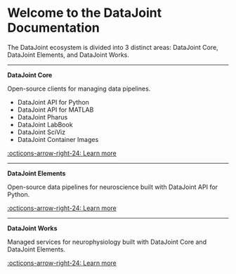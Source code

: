 # Welcome to the DataJoint Documentation

The DataJoint ecosystem is divided into 3 distinct areas: DataJoint Core, DataJoint
Elements, and DataJoint Works.

---

**DataJoint Core**

Open-source clients for managing data pipelines.

+ DataJoint API for Python
+ DataJoint API for MATLAB
+ DataJoint Pharus
+ DataJoint LabBook
+ DataJoint SciViz
+ DataJoint Container Images

[:octicons-arrow-right-24: Learn more](./core/)

---

**DataJoint Elements**

Open-source data pipelines for neuroscience built with DataJoint API for Python.

[:octicons-arrow-right-24: Learn more](./elements/)

---

**DataJoint Works**

Managed services for neurophysiology built with DataJoint Core and DataJoint Elements.

[:octicons-arrow-right-24: Learn more](./works/)
